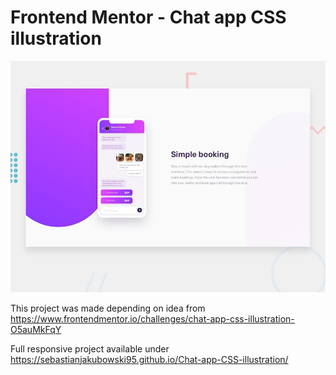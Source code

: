 # Frontend Mentor - Chat app CSS illustration

![Design preview for the Chat app CSS illustration coding challenge](./design/desktop-preview.jpg)

This project was made depending on idea from https://www.frontendmentor.io/challenges/chat-app-css-illustration-O5auMkFqY

Full responsive project available under https://sebastianjakubowski95.github.io/Chat-app-CSS-illustration/
